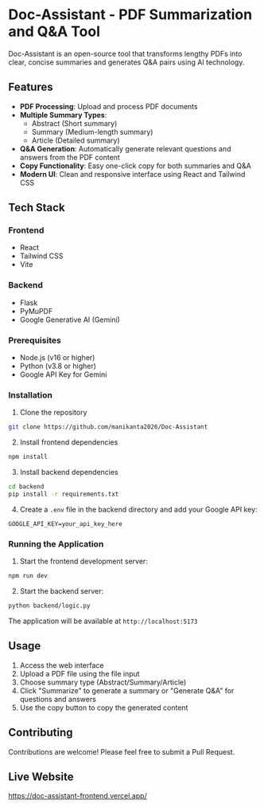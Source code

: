 # Doc-Assistant - PDF Summarization and Q&A Tool

Doc-Assistant is an open-source tool that transforms lengthy PDFs into clear, concise summaries and generates Q&A pairs using AI technology.

## Features

- **PDF Processing**: Upload and process PDF documents
- **Multiple Summary Types**:
  - Abstract (Short summary)
  - Summary (Medium-length summary)
  - Article (Detailed summary)
- **Q&A Generation**: Automatically generate relevant questions and answers from the PDF content
- **Copy Functionality**: Easy one-click copy for both summaries and Q&A
- **Modern UI**: Clean and responsive interface using React and Tailwind CSS

## Tech Stack

### Frontend
- React
- Tailwind CSS
- Vite

### Backend
- Flask
- PyMuPDF
- Google Generative AI (Gemini)



### Prerequisites
- Node.js (v16 or higher)
- Python (v3.8 or higher)
- Google API Key for Gemini

### Installation

1. Clone the repository
```bash
git clone https://github.com/manikanta2026/Doc-Assistant
```

2. Install frontend dependencies
```bash
npm install
```

3. Install backend dependencies
```bash
cd backend
pip install -r requirements.txt
```

4. Create a `.env` file in the backend directory and add your Google API key:
```
GOOGLE_API_KEY=your_api_key_here
```

### Running the Application

1. Start the frontend development server:
```bash
npm run dev
```

2. Start the backend server:
```bash
python backend/logic.py
```

The application will be available at `http://localhost:5173`

## Usage

1. Access the web interface
2. Upload a PDF file using the file input
3. Choose summary type (Abstract/Summary/Article)
4. Click "Summarize" to generate a summary or "Generate Q&A" for questions and answers
5. Use the copy button to copy the generated content

## Contributing

Contributions are welcome! Please feel free to submit a Pull Request.


## Live Website

https://doc-assistant-frontend.vercel.app/


